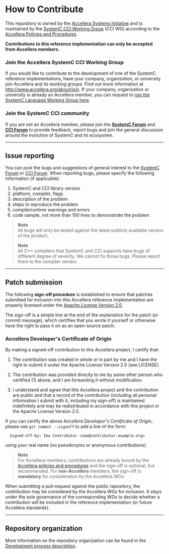 How to Contribute
=================

 This repository is owned by the [Accellera Systems Initiative][1] and
 is maintained by the [SystemC CCI Working Group][2] (CCI WG)
 according to the [Accellera Policies and Procedures][3].

 **Contributions to this reference implementation can only be
   accepted from Accellera members.**

### Join the Accellera SystemC CCI Working Group

 If you would like to contribute to the development of one of the SystemC 
 reference implementations, have your company, organization, or university
 join Accellera and its working groups.
 Find out more information at http://www.accellera.org/about/join.
 If your company, organization or university is already an Accellera member,
 you can request to [join the SystemC Language Working Group here][4].

### Join the SystemC CCI community

 If you are not an Accellera member, please join the **[SystemC Forum][5]** 
 and **[CCI Forum][6]** to provide feedback, report bugs and join the general
 discussion around the evolution of SystemC and its ecosystem.

[1]: https://www.accellera.org
[2]: https://accellera.org/activities/working-groups/systemc-cci
[3]: https://accellera.org/about/policies-and-procedures
[4]: https://workspace.accellera.org/apps/org/workgroup/lwg/
[5]: https://forums.accellera.org/forum/9-systemc/
[6]: https://forums.accellera.org/forum/41-systemc-cci-configuration-control-inspection/

---------------------------------------------------------------------
Issue reporting
---------------------------------------------------------------------

You can post the bugs and suggestions of general interest to the
[SystemC Forum][5] or [CCI Forum][6].  When reporting bugs, please specify
the following information (if applicable):

  1. SystemC and CCI library version
  2. platform, compiler, flags
  3. description of the problem
  4. steps to reproduce the problem
  5. compile/runtime warnings and errors
  6. code sample, not more than 100 lines to demonstrate the problem

> **Note**  
>  All bugs will only be tested against the latest publicly available
>  version of the product.

> **Note**  
>  All C++ compilers that SystemC and CCI supports have bugs of different
>  degree of severity. We cannot fix those bugs.
>  Please report them to the compiler vendor.

---------------------------------------------------------------------
Patch submission
---------------------------------------------------------------------

The following **sign-off procedure** is established to ensure that
patches submitted for inclusion into this Accellera reference
implementation are properly licensed under the
[Apache License Version 2.0](LICENSE).

The sign-off is a simple line at the end of the explanation for the
patch (or commit message), which certifies that you wrote it yourself
or otherwise have the right to pass it on as an open-source patch:

### Accellera Developer's Certificate of Origin

By making a signed-off contribution to this Accellera project,
I certify that:

 1. The contribution was created in whole or in part by me and I have
    the right to submit it under the Apache License Version 2.0
    (see LICENSE).

 2. The contribution was provided directly to me by some other person
    who certified (1) above, and I am forwarding it without
    modification.

 3. I understand and agree that this Accellera project and the
    contribution are public and that a record of the contribution
    (including all personal information I submit with it, including
    my sign-off) is maintained indefinitely and may be redistributed
    in accordance with this project or the Apache License Version 2.0.

If you can certify the above *Accellera Developer's Certificate of Origin*,
please use `git commit --signoff` to add a line of the form:
```
  Signed-off-by: Ima Contributor <ima@contributor.example.org>
```
using your real name (no pseudonyms or anonymous contributions).

> **Note**  
> For Accellera members, contributions are already bound by the
> [Accellera policies and procedures][3] and the sign-off is optional,
> but recommended.  For **non-Accellera** members, the sign-off is
> **mandatory** for consideration by the Accellera WGs.

When submitting a pull-request against the public repository, the
contribution may be considered by the Accellera WGs for inclusion. It 
stays under the sole governance
of the corresponding WGs to decide whether a contribution will be included
in the reference implementation (or future Accellera standards).

---------------------------------------------------------------------
Repository organization
---------------------------------------------------------------------

More information on the repository organization can be found in the 
[Development process description](./docs/DEVELOPMENT.md).
